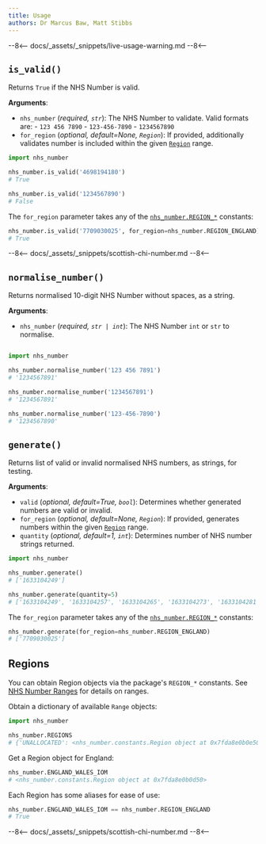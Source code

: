 ```yaml
---
title: Usage
authors: Dr Marcus Baw, Matt Stibbs
---
```


--8<--
docs/_assets/_snippets/live-usage-warning.md
--8<--

## `is_valid()`

Returns `True` if the NHS Number is valid.

**Arguments**:

- `nhs_number` (*required, `str`*): The NHS Number to validate. Valid formats are:
      - `123 456 7890`
      - `123-456-7890`
      - `1234567890`
- `for_region` (*optional, default=None, `Region`*): If provided, additionally validates number is included within the given [`Region`](#regions) range.

```python
import nhs_number

nhs_number.is_valid('4698194180')
# True

nhs_number.is_valid('1234567890')
# False
```

The `for_region` parameter takes any of the [`nhs_number.REGION_*`](#regions) constants:

```python
nhs_number.is_valid('7709030025', for_region=nhs_number.REGION_ENGLAND)
# True
```

--8<--
docs/_assets/_snippets/scottish-chi-number.md
--8<--

## `normalise_number()`

Returns normalised 10-digit NHS Number without spaces, as a string.

**Arguments**:

- `nhs_number` (*required, `str | int`*): The NHS Number `int` or `str` to normalise.

```python

import nhs_number

nhs_number.normalise_number('123 456 7891')
# '1234567891'

nhs_number.normalise_number('1234567891')
# '1234567891'

nhs_number.normalise_number('123-456-7890')
# '1234567890'
```

## `generate()`

Returns list of valid or invalid normalised NHS numbers, as strings, for testing.

**Arguments**:

- `valid` (*optional, default=True, `bool`*): Determines whether generated numbers are valid or invalid.
- `for_region` (*optional, default=None, `Region`*): If provided, generates numbers within the given [`Region`](#regions) range.
- `quantity` (*optional, default=1, `int`*): Determines number of NHS number strings returned.

```python
import nhs_number

nhs_number.generate()
# ['1633104249']

nhs_number.generate(quantity=5)
# ['1633104249', '1633104257', '1633104265', '1633104273', '1633104281']
```

The `for_region` parameter takes any of the [`nhs_number.REGION_*`](#regions) constants:

```python
nhs_number.generate(for_region=nhs_number.REGION_ENGLAND)
# ['7709030025']
```



## Regions

You can obtain Region objects via the package's `REGION_*` constants. See [NHS Number Ranges](nhs-numbers.md#nhs-number-ranges) for details on ranges.

Obtain a dictionary of available `Range` objects:
```python
import nhs_number

nhs_number.REGIONS
# {'UNALLOCATED': <nhs_number.constants.Region object at 0x7fda8e0b0e50>, 'SCOTLAND': <nhs_number.constants.Region object at 0x7fda8e0b0d10>, 'NORTHERN_IRELAND': <nhs_number.constants.Region object at 0x7fda8e0b0d90>, 'ENGLAND_WALES_IOM': <nhs_number.constants.Region object at 0x7fda8e0b0d50>, 'RESERVED': <nhs_number.constants.Region object at 0x7fda8e0b0e90>, 'EIRE': <nhs_number.constants.Region object at 0x7fda8e0b0dd0>, 'SYNTHETIC': <nhs_number.constants.Region object at 0x7fda8e0b0e10>}
```

Get a Region object for England:
```python
nhs_number.ENGLAND_WALES_IOM
# <nhs_number.constants.Region object at 0x7fda8e0b0d50>
```

Each Region has some aliases for ease of use:
```python
nhs_number.ENGLAND_WALES_IOM == nhs_number.REGION_ENGLAND
# True
```

--8<--
docs/_assets/_snippets/scottish-chi-number.md
--8<--
